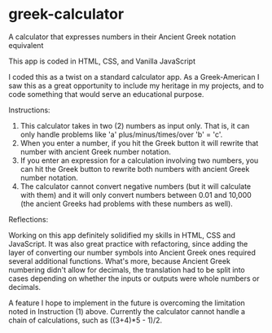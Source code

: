 # greek-calculator
A calculator that expresses numbers in their Ancient Greek notation equivalent

This app is coded in HTML, CSS, and Vanilla JavaScript

I coded this as a twist on a standard calculator app. As a Greek-American I saw this as a great opportunity to include my heritage in my projects, and to code something that would serve an educational purpose.

Instructions:

1. This calculator takes in two (2) numbers as input only. That is, it can only handle problems like 'a' plus/minus/times/over 'b' = 'c'.
2. When you enter a number, if you hit the Greek button it will rewrite that number with ancient Greek number notation.
3. If you enter an expression for a calculation involving two numbers, you can hit the Greek button to rewrite both numbers with ancient Greek number notation.
4. The calculator cannot convert negative numbers (but it will calculate with them) and it will only convert numbers between 0.01 and 10,000 (the ancient Greeks had problems with these numbers as well).

Reflections:

Working on this app definitely solidified my skills in HTML, CSS and JavaScript. It was also great practice with refactoring, since adding the layer of converting our number symbols into Ancient Greek ones required several additional functions. What's more, because Ancient Greek numbering didn't allow for decimals, the translation had to be split into cases depending on whether the inputs or outputs were whole numbers or decimals.

A feature I hope to implement in the future is overcoming the limitation noted in Instruction (1) above. Currently the calculator cannot handle a chain of calculations, such as ((3+4)*5 - 1)/2.
